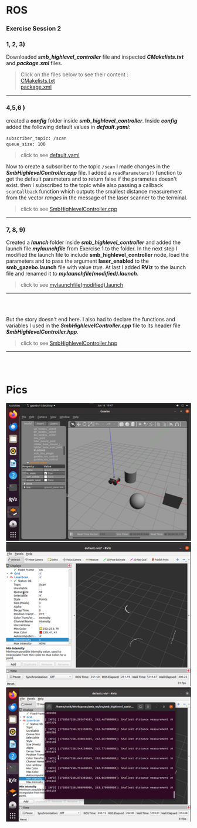 # ROS #

### Exercise Session 2

### **1, 2, 3)**   

Downloaded ***smb_highlevel_controller*** file
and inspected ***CMakelists.txt*** and  ***package.xml*** files.

> Click on the files below to see their content :   
<a href="./files/smb_highlevel_controller/CMakeLists.txt">CMakelists.txt</a>   
<a href="./files/smb_highlevel_controller/package.xml">package.xml</a>

<hr>                    

### **4,5,6 )**

created a ***config*** folder inside  ***smb_highlevel_controller***. Inside ***config*** added the following default values in ***default.yaml***:
```
subscriber_topic: /scan
queue_size: 100
```
> click to see <a href="./files/smb_highlevel_controller/config/default.yaml">default.yaml</a>   

Now to create a subscriber to the topic `/scan` I made changes in the ***SmbHighlevelController.cpp*** file. I added a `readParameters()` function to get the default parameters  and to return false if the parametes doesn't exist. then I subscribed to the topic while also passing a callback `scanCallback` function which outputs the smallest distance measurement from the vector *ranges* in the message of the laser scanner to the terminal.

> click to see <a href="./files/smb_highlevel_controller/src/SmbHighlevelController.cpp">SmbHighlevelController.cpp</a>

<hr>

### **7, 8, 9)**

Created a ***launch*** folder inside ***smb_highlevel_controller*** and added the launch file ***mylaunchfile*** from Exercise 1 to the folder. In the next step I modified the launch file to include **smb_highlevel_controller** node, load the parameters and to pass the argument **laser_enabled** to the
**smb_gazebo.launch** file with value *true*.
At last  I added **RViz** to the launch file and renamed it to ***mylaunchfile(modified).launch***.

> click to see <a href="./files/smb_highlevel_controller/launch/mylaunchfile(modified).launch">mylaunchfile(modified).launch</a>

<hr>
<br>
<br>

But the story doesn't end here. I also had to declare the functions and variables I used in the ***SmbHighlevelController.cpp*** file to its header file ***SmbHighlevelController.hpp***. 
> click to see <a href="./files/smb_highlevel_controller/include/smb_highlevel_controller/SmbHighlevelController.hpp">SmbHighlevelController.hpp</a>

<hr>
<br><br>

# Pics 
![alt text](./images/_1.png)
![alt text](./images/_2.png)
![alt text](./images/_3.png)